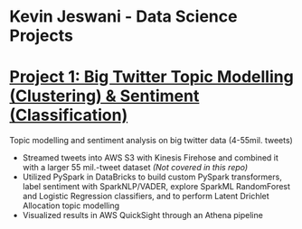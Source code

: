 # Kevin Jeswani - Data Science Projects

# [Project 1: Big Twitter Topic Modelling (Clustering) & Sentiment (Classification)](https://github.com/kevinjeswani/BigTwitter_Clustering-Classification)
Topic modelling and sentiment analysis on big twitter data (4-55mil. tweets)
-	Streamed tweets into AWS S3 with Kinesis Firehose and combined it with a larger 55 mil.-tweet dataset *(Not covered in this repo)*
-	Utilized PySpark in DataBricks to build custom PySpark transformers, label sentiment with SparkNLP/VADER, explore SparkML RandomForest and Logistic Regression classifiers, and to perform Latent Drichlet Allocation topic modelling
-	Visualized results in AWS QuickSight through an Athena pipeline
